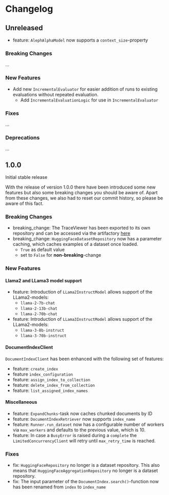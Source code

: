 # Changelog

## Unreleased
- feature: `AlephAlphaModel` now supports a `context_size`-property

### Breaking Changes
...

### New Features
 - Add new `IncrementalEvaluator` for easier addition of runs to existing evaluations without repeated evaluation.
   - Add `IncrementalEvaluationLogic` for use in `IncrementalEvaluator`

### Fixes
...

### Deprecations
...

## 1.0.0

Initial stable release

With the release of version 1.0.0 there have been introduced some new features but also some breaking changes you should be aware of.
Apart from these changes, we also had to reset our commit history, so please be aware of this fact.

### Breaking Changes
- breaking_change: The TraceViewer has been exported to its own repository and can be accessed via the artifactory [here]( https://alephalpha.jfrog.io.)
- breaking_change: `HuggingFaceDatasetRepository` now has a parameter caching, which caches  examples of a dataset once loaded.
  - `True` as default value
  - set to `False` for **non-breaking**-change


### New Features
#### Llama2 and LLama3 model support
- feature: Introduction of `LLama2InstructModel` allows support of the LLama2-models:
  - `llama-2-7b-chat`
  - `llama-2-13b-chat`
  - `llama-2-70b-chat`
- feature: Introduction of `LLama3InstructModel` allows support of the LLama2-models:
  - `llama-3-8b-instruct`
  - `llama-3-70b-instruct`
#### DocumentIndexClient
`DocumentIndexClient` has been enhanced with the following set of features:
- feature: `create_index`
- feature `index_configuration`
- feature: `assign_index_to_collection`
- feature: `delete_index_from_collection`
- feature: `list_assigned_index_names`

#### Miscellaneous
- feature: `ExpandChunks`-task now caches chunked documents by ID
- feature: `DocumentIndexRetriever` now supports `index_name`
- feature: `Runner.run_dataset` now has a configurable number of workers via `max_workers` and defaults to the previous value, which is 10.
- feature: In case a `BusyError` is raised during a `complete` the `LimitedConcurrencyClient` will retry until `max_retry_time` is reached.

### Fixes
- fix: `HuggingFaceRepository` no longer is a dataset repository. This also means that `HuggingFaceAggregationRepository` no longer is a dataset repository.
- fix: The input parameter of the `DocumentIndex.search()`-function now has been renamed from `index` to `index_name`
